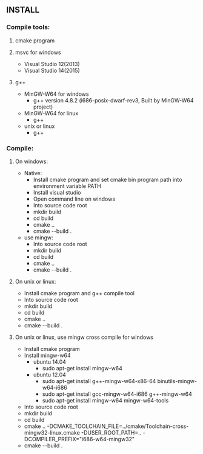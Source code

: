 INSTALL
-------

### Compile tools:

1. cmake program

2. msvc for windows
   - Visual Studio 12(2013)
   - Visual Studio 14(2015)

3. g++
   * MinGW-W64 for windows
     - g++ version 4.8.2 (i686-posix-dwarf-rev3, Built by MinGW-W64 project)
   * MinGW-W64 for linux
     - g++
   * unix or linux
     - g++

### Compile:

1. On windows:
   * Native:
     - Install cmake program and set cmake bin program path into environment variable PATH
     - Install visual studio
     - Open command line on windows
     - Into source code root
     - mkdir build
     - cd build
     - cmake ..
     - cmake --build .
   * use mingw:
     - Into source code root
     - mkdir build
     - cd build
     - cmake ..
     - cmake --build .
     
2. On unix or linux:
   * Install cmake program and g++ compile tool
   * Into source code root
   * mkdir build
   * cd build
   * cmake ..
   * cmake --build .

3. On unix or linux, use mingw cross compile for windows
   * Install cmake program
   * Install mingw-w64
      - ubuntu 14.04
        + sudo apt-get install mingw-w64
      - ubuntu 12.04
        + sudo apt-get install g++-mingw-w64-x86-64 binutils-mingw-w64-i686
        + sudo apt-get install gcc-mingw-w64-i686 g++-mingw-w64
        + sudo apt-get install mingw-w64 mingw-w64-tools
   * Into source code root
   * mkdir build
   * cd build
   * cmake .. -DCMAKE_TOOLCHAIN_FILE=../cmake/Toolchain-cross-mingw32-linux.cmake -DUSER_ROOT_PATH=.. -DCOMPILER_PREFIX="i686-w64-mingw32"
   * cmake --build .